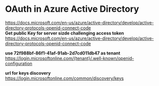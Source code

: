# OAuth in Azure Active Directory  
https://docs.microsoft.com/en-us/azure/active-directory/develop/active-directory-protocols-openid-connect-code  
**Get public Key for server sizde challenging access token**  
https://docs.microsoft.com/en-us/azure/active-directory/develop/active-directory-protocols-openid-connect-code  

**use 72f988bf-86f1-41af-91ab-2d7cd011db47 as tenant**  
https://login.microsoftonline.com/{tenant}/.well-known/openid-configuration  

**url for keys discovery**  
https://login.microsoftonline.com/common/discovery/keys  



 
